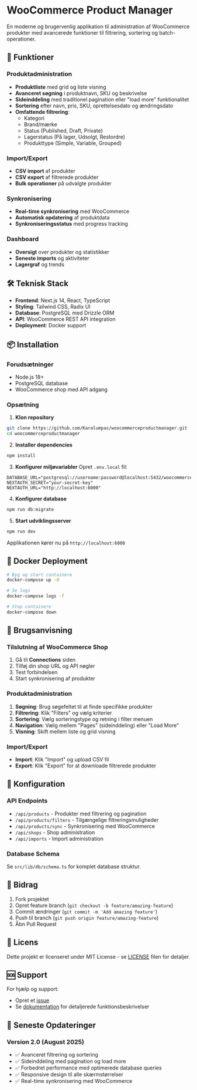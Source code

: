 # WooCommerce Product Manager

En moderne og brugervenlig applikation til administration af WooCommerce produkter med avancerede funktioner til filtrering, sortering og batch-operationer.

## 🚀 Funktioner

### Produktadministration
- **Produktliste** med grid og liste visning
- **Avanceret søgning** i produktnavn, SKU og beskrivelse
- **Sideinddeling** med traditionel pagination eller "load more" funktionalitet
- **Sortering** efter navn, pris, SKU, oprettelsesdato og ændringsdato
- **Omfattende filtrering**:
  - Kategori
  - Brand/mærke
  - Status (Published, Draft, Private)
  - Lagerstatus (På lager, Udsolgt, Restordre)
  - Produkttype (Simple, Variable, Grouped)

### Import/Export
- **CSV import** af produkter
- **CSV export** af filtrerede produkter
- **Bulk operationer** på udvalgte produkter

### Synkronisering
- **Real-time synkronisering** med WooCommerce
- **Automatisk opdatering** af produktdata
- **Synkroniseringsstatus** med progress tracking

### Dashboard
- **Oversigt** over produkter og statistikker
- **Seneste imports** og aktiviteter
- **Lagergraf** og trends

## 🛠 Teknisk Stack

- **Frontend**: Next.js 14, React, TypeScript
- **Styling**: Tailwind CSS, Radix UI
- **Database**: PostgreSQL med Drizzle ORM
- **API**: WooCommerce REST API integration
- **Deployment**: Docker support

## 📦 Installation

### Forudsætninger
- Node.js 18+
- PostgreSQL database
- WooCommerce shop med API adgang

### Opsætning

1. **Klon repository**
```bash
git clone https://github.com/Karalumpas/woocommerceproductmanager.git
cd woocommerceproductmanager
```

2. **Installer dependencies**
```bash
npm install
```

3. **Konfigurer miljøvariabler**
Opret `.env.local` fil:
```env
DATABASE_URL="postgresql://username:password@localhost:5432/woocommerce_manager"
NEXTAUTH_SECRET="your-secret-key"
NEXTAUTH_URL="http://localhost:6000"
```

4. **Konfigurer database**
```bash
npm run db:migrate
```

5. **Start udviklingsserver**
```bash
npm run dev
```

Applikationen kører nu på `http://localhost:6000`

## 🐳 Docker Deployment

```bash
# Byg og start containere
docker-compose up -d

# Se logs
docker-compose logs -f

# Stop containere
docker-compose down
```

## 📖 Brugsanvisning

### Tilslutning af WooCommerce Shop
1. Gå til **Connections** siden
2. Tilføj din shop URL og API nøgler
3. Test forbindelsen
4. Start synkronisering af produkter

### Produktadministration
1. **Søgning**: Brug søgefeltet til at finde specifikke produkter
2. **Filtrering**: Klik "Filters" og vælg kriterier
3. **Sortering**: Vælg sorteringstype og retning i filter menuen
4. **Navigation**: Vælg mellem "Pages" (sideinddeling) eller "Load More"
5. **Visning**: Skift mellem liste og grid visning

### Import/Export
- **Import**: Klik "Import" og upload CSV fil
- **Export**: Klik "Export" for at downloade filtrerede produkter

## 🔧 Konfiguration

### API Endpoints
- `/api/products` - Produkter med filtrering og pagination
- `/api/products/filters` - Tilgængelige filtreringsmuligheder
- `/api/products/sync` - Synkronisering med WooCommerce
- `/api/shops` - Shop administration
- `/api/imports` - Import administration

### Database Schema
Se `src/lib/db/schema.ts` for komplet database struktur.

## 🤝 Bidrag

1. Fork projektet
2. Opret feature branch (`git checkout -b feature/amazing-feature`)
3. Commit ændringer (`git commit -m 'Add amazing feature'`)
4. Push til branch (`git push origin feature/amazing-feature`)
5. Åbn Pull Request

## 📝 Licens

Dette projekt er licenseret under MIT License - se [LICENSE](LICENSE) filen for detaljer.

## 🆘 Support

For hjælp og support:
- Opret et [issue](https://github.com/Karalumpas/woocommerceproductmanager/issues)
- Se [dokumentation](PRODUCT_FEATURES.md) for detaljerede funktionsbeskrivelser

## 🔄 Seneste Opdateringer

### Version 2.0 (August 2025)
- ✅ Avanceret filtrering og sortering
- ✅ Sideinddeling med pagination og load more
- ✅ Forbedret performance med optimerede database queries
- ✅ Responsive design til alle skærmstørrelser
- ✅ Real-time synkronisering med WooCommerce